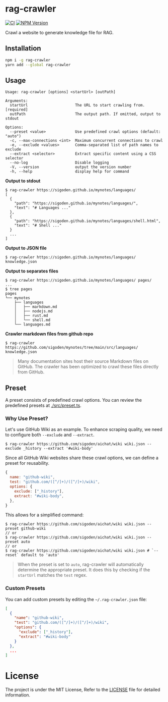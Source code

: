 # rag-crawler

[![CI](https://github.com/sigoden/rag-crawler/actions/workflows/ci.yaml/badge.svg)](https://github.com/sigoden/rag-crawler/actions/workflows/ci.yaml)
[![NPM Version](https://img.shields.io/npm/v/rag-crawler)](https://www.npmjs.com/package/rag-crawler)

Crawl a website to generate knowledge file for RAG.

## Installation

```bash
npm i -g rag-crawler
yarn add --global rag-crawler
```

## Usage

```
Usage: rag-crawler [options] <startUrl> [outPath]

Arguments:
  startUrl                     The URL to start crawling from. [required]
  outPath                      The output path. If omitted, output to stdout

Options:
  --preset <value>             Use predefined crawl options (default: "auto")
  -c, --max-connections <int>  Maximum concurrent connections to crawl
  -e, --exclude <values>       Comma-separated list of path names to exclude
  --extract <selector>         Extract specific content using a CSS selector
  --no-log                     Disable logging
  -V, --version                output the version number
  -h, --help                   display help for command
```

**Output to stdout**
```
$ rag-crawler https://sigoden.github.io/mynotes/languages/ 
[
  {
    "path": "https://sigoden.github.io/mynotes/languages/",
    "text": "# Languages ..."
  },
  {
    "path": "https://sigoden.github.io/mynotes/languages/shell.html",
    "text": "# Shell ..."
  }
  ...
]
```

**Output to JSON file**
```
$ rag-crawler https://sigoden.github.io/mynotes/languages/ knowledge.json
```

**Output to separates files**

```
$ rag-crawler https://sigoden.github.io/mynotes/languages/ pages/
...
$ tree pages
pages
└── mynotes
    ├── languages
    │   ├── markdown.md
    │   ├── nodejs.md
    │   ├── rust.md
    │   └── shell.md
    └── languages.md
```

**Crawler markdown files from github repo**

```
$ rag-crawler https://github.com/sigoden/mynotes/tree/main/src/languages/ knowledge.json
```

> Many documentation sites host their source Markdown files on GitHub. The crawler has been optimized to crawl these files directly from GitHub.

## Preset

A preset consists of predefined crawl options. You can review the predefined presets at [./src/preset.ts](./src/preset.ts).

### Why Use Preset?

Let's use GitHub Wiki as an example. To enhance scraping quality, we need to configure both `--exclude` and `--extract`.

```
$ rag-crawler https://github.com/sigoden/aichat/wiki wiki.json --exclude _history --extract '#wiki-body'
```

Since all GitHub Wiki websites share these crawl options, we can define a preset for reusability.

```js
{
  name: "github-wiki",
  test: "github.com/([^/]+)/([^/]+)/wiki",
  options: {
    exclude: ["_history"],
    extract: "#wiki-body",
  },
}
```

This allows for a simplified command:

```
$ rag-crawler https://github.com/sigoden/aichat/wiki wiki.json --preset github-wiki
// or
$ rag-crawler https://github.com/sigoden/aichat/wiki wiki.json --preset auto
// or
$ rag-crawler https://github.com/sigoden/aichat/wiki wiki.json # `--reset` default to 'auto'
```

> When the preset is set to `auto`, rag-crawler will automatically determine the appropriate preset. It does this by checking if the `startUrl` matches the `test` regex.

### Custom Presets

You can add custom presets by editing the `~/.rag-crawler.json` file:

```json
[
  {
    "name": "github-wiki",
    "test": "github.com/([^/]+)/([^/]+)/wiki",
    "options": {
      "exclude": ["_history"],
      "extract": "#wiki-body"
    }
  },
  ...
]
```

# License

The project is under the MIT License, Refer to the [LICENSE](https://github.com/sigoden/rag-crawler/blob/main/LICENSE) file for detailed information.